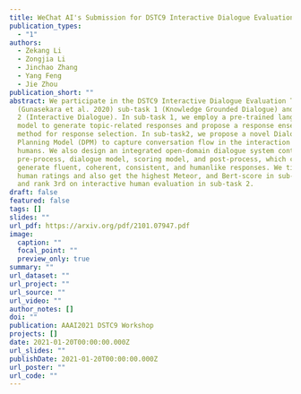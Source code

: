 ```yaml
---
title: WeChat AI's Submission for DSTC9 Interactive Dialogue Evaluation Track
publication_types:
  - "1"
authors:
  - Zekang Li
  - Zongjia Li
  - Jinchao Zhang
  - Yang Feng
  - Jie Zhou
publication_short: ""
abstract: We participate in the DSTC9 Interactive Dialogue Evaluation Track
  (Gunasekara et al. 2020) sub-task 1 (Knowledge Grounded Dialogue) and sub-task
  2 (Interactive Dialogue). In sub-task 1, we employ a pre-trained language
  model to generate topic-related responses and propose a response ensemble
  method for response selection. In sub-task2, we propose a novel Dialogue
  Planning Model (DPM) to capture conversation flow in the interaction with
  humans. We also design an integrated open-domain dialogue system containing
  pre-process, dialogue model, scoring model, and post-process, which can
  generate fluent, coherent, consistent, and humanlike responses. We tie 1st on
  human ratings and also get the highest Meteor, and Bert-score in sub-task 1,
  and rank 3rd on interactive human evaluation in sub-task 2.
draft: false
featured: false
tags: []
slides: ""
url_pdf: https://arxiv.org/pdf/2101.07947.pdf
image:
  caption: ""
  focal_point: ""
  preview_only: true
summary: ""
url_dataset: ""
url_project: ""
url_source: ""
url_video: ""
author_notes: []
doi: ""
publication: AAAI2021 DSTC9 Workshop
projects: []
date: 2021-01-20T00:00:00.000Z
url_slides: ""
publishDate: 2021-01-20T00:00:00.000Z
url_poster: ""
url_code: ""
---
```

